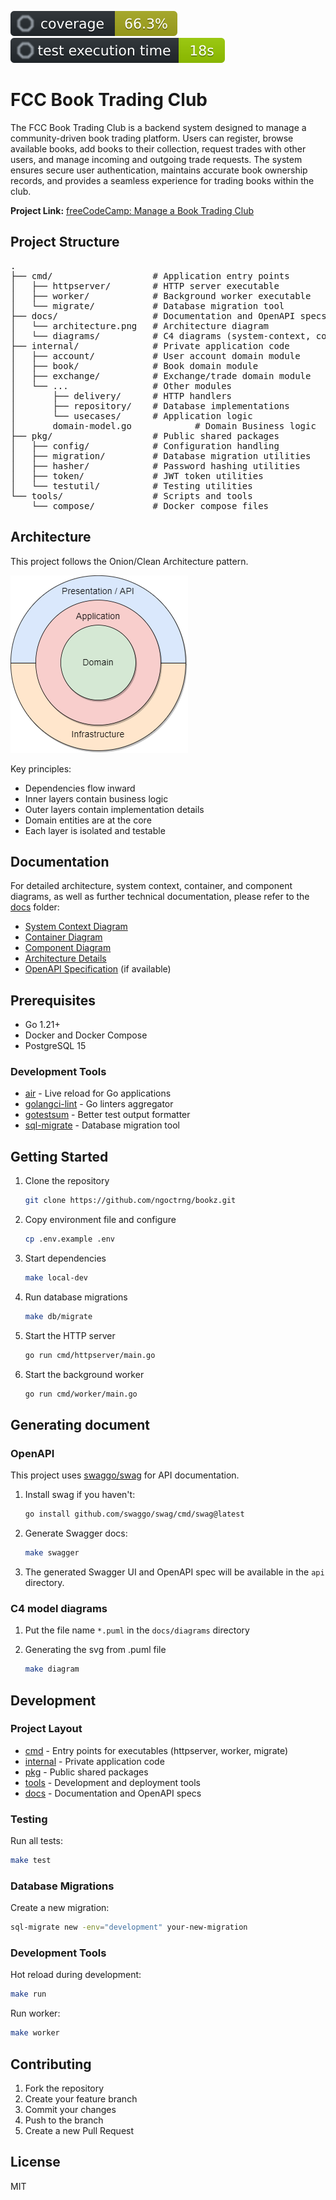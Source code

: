 ![coverage](docs/coverage.svg) ![coverage](docs/time.svg)

# FCC Book Trading Club

The FCC Book Trading Club is a backend system designed to manage a community-driven book trading platform. Users can register, browse available books, add books to their collection, request trades with other users, and manage incoming and outgoing trade requests. The system ensures secure user authentication, maintains accurate book ownership records, and provides a seamless experience for trading books within the club.

**Project Link:** [freeCodeCamp: Manage a Book Trading Club](https://www.freecodecamp.org/learn/coding-interview-prep/take-home-projects/manage-a-book-trading-club)

## Project Structure

<pre>
.
├── cmd/                   # Application entry points
│   ├── httpserver/        # HTTP server executable
│   ├── worker/            # Background worker executable
│   └── migrate/           # Database migration tool
├── docs/                  # Documentation and OpenAPI specs
│   └── architecture.png   # Architecture diagram
│   └── diagrams/          # C4 diagrams (system-context, container, component)
├── internal/              # Private application code
│   ├── account/           # User account domain module
│   ├── book/              # Book domain module
│   ├── exchange/          # Exchange/trade domain module
│   └── ...                # Other modules
│       ├── delivery/      # HTTP handlers
│       ├── repository/    # Database implementations
│       └── usecases/      # Application logic
│       domain-model.go            # Domain Business logic
├── pkg/                   # Public shared packages
│   ├── config/            # Configuration handling
│   ├── migration/         # Database migration utilities
│   ├── hasher/            # Password hashing utilities
│   ├── token/             # JWT token utilities
│   └── testutil/          # Testing utilities
└── tools/                 # Scripts and tools
    └── compose/           # Docker compose files
</pre>

## Architecture

This project follows the Onion/Clean Architecture pattern.

![](docs/architecture.png)

Key principles:
- Dependencies flow inward
- Inner layers contain business logic
- Outer layers contain implementation details
- Domain entities are at the core
- Each layer is isolated and testable

## Documentation

For detailed architecture, system context, container, and component diagrams, as well as further technical documentation, please refer to the [docs](docs/) folder:

- [System Context Diagram](docs/diagrams/system-context.svg)
- [Container Diagram](docs/diagrams/container.svg)
- [Component Diagram](docs/diagrams/component.svg)
- [Architecture Details](docs/architecture.md)
- [OpenAPI Specification](docs/openapi.yaml) (if available)

## Prerequisites

- Go 1.21+
- Docker and Docker Compose
- PostgreSQL 15

### Development Tools

- [air](https://github.com/air-verse/air) - Live reload for Go applications
- [golangci-lint](https://golangci-lint.run/) - Go linters aggregator
- [gotestsum](https://github.com/gotestyourself/gotestsum) - Better test output formatter
- [sql-migrate](https://github.com/rubenv/sql-migrate) - Database migration tool

## Getting Started

1. Clone the repository

    ```bash
    git clone https://github.com/ngoctrng/bookz.git
    ```

2. Copy environment file and configure

    ```bash
    cp .env.example .env
    ```

3. Start dependencies

    ```bash
    make local-dev
    ```

4. Run database migrations

    ```bash
    make db/migrate
    ```

5. Start the HTTP server

    ```bash
    go run cmd/httpserver/main.go
    ```

6. Start the background worker

    ```bash
    go run cmd/worker/main.go
    ```

## Generating document

### OpenAPI

This project uses [swaggo/swag](https://github.com/swaggo/swag) for API documentation.

1. Install swag if you haven't:

    ```bash
    go install github.com/swaggo/swag/cmd/swag@latest
    ```

2. Generate Swagger docs:

    ```bash
    make swagger
    ```

3. The generated Swagger UI and OpenAPI spec will be available in the `api` directory.

### C4 model diagrams

1. Put the file name `*.puml` in the `docs/diagrams` directory

2. Generating the svg from .puml file

    ```bash
    make diagram
    ```

## Development

### Project Layout

- [cmd](http://_vscodecontentref_/0) - Entry points for executables (httpserver, worker, migrate)
- [internal](http://_vscodecontentref_/1) - Private application code
- [pkg](http://_vscodecontentref_/2) - Public shared packages
- [tools](http://_vscodecontentref_/3) - Development and deployment tools
- [docs](http://_vscodecontentref_/4) - Documentation and OpenAPI specs

### Testing

Run all tests:
```bash
make test
```

### Database Migrations

Create a new migration:

```bash
sql-migrate new -env="development" your-new-migration
```

### Development Tools

Hot reload during development:

```bash
make run
```

Run worker:

```bash
make worker
```

## Contributing

1. Fork the repository
2. Create your feature branch
3. Commit your changes
4. Push to the branch
5. Create a new Pull Request

## License

MIT
